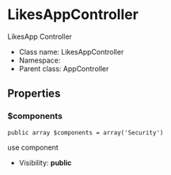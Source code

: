 LikesAppController
===============

LikesApp Controller




* Class name: LikesAppController
* Namespace: 
* Parent class: AppController





Properties
----------


### $components

    public array $components = array('Security')

use component



* Visibility: **public**



